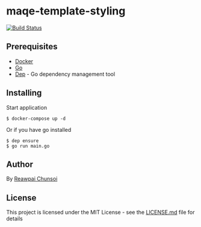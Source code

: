 # maqe-template-styling
[![Build Status](https://travis-ci.org/Phaicom/maqe-template-styling.svg?branch=master)](https://travis-ci.org/Phaicom/maqe-template-styling)

## Prerequisites

* [Docker](https://www.docker.com/)
* [Go](https://golang.org)
* [Dep](https://github.com/golang/dep) - Go dependency management tool 

## Installing

Start application

```
$ docker-compose up -d
```

Or if you have go installed

```
$ dep ensure
$ go run main.go
```

## Author

By [Reawpai Chunsoi](https://github.com/phaicom/)

## License

This project is licensed under the MIT License - see the [LICENSE.md](LICENSE.md) file for details